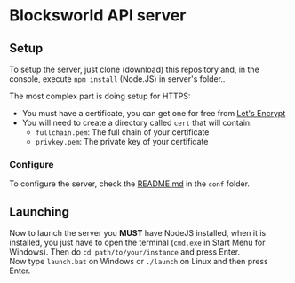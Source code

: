 # Blocksworld API server
## Setup
To setup the server, just clone (download) this repository and, in the console, execute `npm install` (Node.JS) in server's folder..

The most complex part is doing setup for HTTPS:
- You must have a certificate, you can get one for free from [Let's Encrypt](https://letsencrypt.org)
- You will need to create a directory called `cert` that will contain:
  - `fullchain.pem`: The full chain of your certificate
  - `privkey.pem`: The private key of your certificate

### Configure
To configure the server, check the [README.md](https://github.com/zenith391/bwapi/tree/master/conf/README.md) in the `conf` folder.

## Launching
Now to launch the server you **MUST** have NodeJS installed, when it is installed, you just have to
open the terminal (`cmd.exe` in Start Menu for Windows).
Then do `cd path/to/your/instance` and press Enter.  
Now type `launch.bat` on Windows or `./launch` on Linux and then press Enter.
